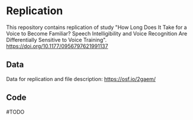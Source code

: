 # Replication

This repository contains replication of study "How Long Does It Take for a Voice to Become Familiar? Speech Intelligibility and Voice Recognition Are Differentially Sensitive to Voice Training".  
https://doi.org/10.1177/0956797621991137

## Data
Data for replication and file description: https://osf.io/2gaem/ 

## Code

#TODO
